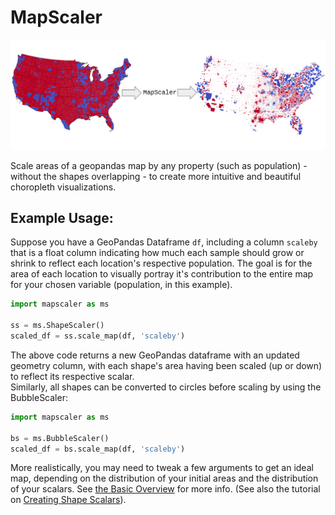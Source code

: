 # MapScaler
![Example visualization](/images/header.png)

Scale areas of a geopandas map by any property (such as population) - without the shapes overlapping - to create more intuitive and beautiful choropleth visualizations.


## Example Usage:
Suppose you have a GeoPandas Dataframe `df`, including a column `scaleby` that is a float column indicating how much each sample should grow or shrink to reflect each location's respective population. The goal is for the area of each location to visually portray it's contribution to the entire map for your chosen variable (population, in this example).     
```python
import mapscaler as ms

ss = ms.ShapeScaler()
scaled_df = ss.scale_map(df, 'scaleby')
```
The above code returns a new GeoPandas dataframe with an updated geometry column, with each shape's area having been scaled (up or down) to reflect its respective scalar.  
Similarly, all shapes can be converted to circles before scaling by using the BubbleScaler:

```python
import mapscaler as ms

bs = ms.BubbleScaler()
scaled_df = bs.scale_map(df, 'scaleby')
```
More realistically, you may need to tweak a few arguments to get an ideal map, depending on the distribution of your initial areas and the distribution of your scalars. See [the Basic Overview](Overview.md) for more info. (See also the tutorial on [Creating Shape Scalars](CreatingShapeScalars.md)).    

